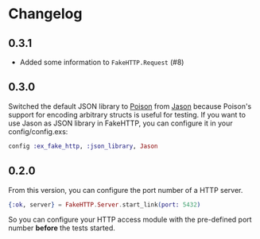 # Changelog

## 0.3.1

- Added some information to `FakeHTTP.Request` (#8)

## 0.3.0

Switched the default JSON library to [Poison](https://github.com/devinus/poison) from [Jason](https://github.com/michalmuskala/jason) because Poison's support for encoding arbitrary structs is useful for testing. If you want to use Jason as JSON library in FakeHTTP, you can configure it in your config/config.exs:

```elixir
config :ex_fake_http, :json_library, Jason
```

## 0.2.0

From this version, you can configure the port number of a HTTP server.

```elixir
{:ok, server} = FakeHTTP.Server.start_link(port: 5432)
```

So you can configure your HTTP access module with the pre-defined port number **before** the tests started.
